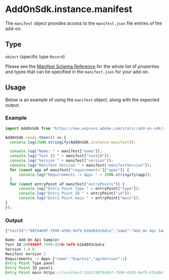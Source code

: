 # AddOnSdk.instance.manifest
The `manifest` object provides access to the `manifest.json` file entries of the add-on. 

## Type
`object` (specific type `Record`)

Please see the [Manifest Schema Reference](../manifest/) for the whole list of properties and types that can be specified in the `manifest.json` for your add-on.

## Usage
Below is an example of using the `manifest` object, along with the expected output.

<CodeBlock slots="heading, code" repeat="2" languages="JavaScript" />

### Example

```js
import AddOnSdk from "https://new.express.adobe.com/static/add-on-sdk/sdk.js";

AddOnSdk.ready.then(() => {  
  console.log(JSON.stringify(AddOnSdk.instance.manifest));  

  console.log("Name: " + manifest["name"]);
  console.log("Test ID " + manifest["testId"]);                
  console.log("Version " + manifest["version"]);
  console.log("Manifest Version " + manifest["manifestVersion"]);
  for (const app of manifest["requirements"]["apps"]) {
      console.log("Requirements -> Apps " + JSON.stringify(app));
  }
  for (const entryPoint of manifest["entryPoints"]) {
      console.log("Entry Point Type " + entryPoint["type"]);
      console.log("Entry Point ID " + entryPoint["id"]);
      console.log("Entry Point main " + entryPoint["main"]);    
}
});
```

### Output
```js
{"testId":"08f4469f-7999-458b-9ef9-b1bd043cbdca","name":"Add On Api Sampler","version":"1.0.0","manifestVersion":2,"requirements":{"apps":[{"name":"Express","apiVersion":1}]},"entryPoints":[{"type":"panel","id":"panel1","main":"https://localhost:5241/08f4469f-7999-458b-9ef9-b1bd043cbdca/index.html"}]}

Name: Add On Api Sampler
Test ID 08f4469f-7999-458b-9ef9-b1bd043cbdca
Version 1.0.0
Manifest Version 2
Requirements -> Apps {"name":"Express","apiVersion":1}
Entry Point Type panel
Entry Point ID panel1
Entry Point main https://localhost:5241/08f4469f-7999-458b-9ef9-b1bd043cbdca/index.html
```
